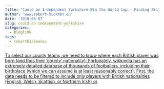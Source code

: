 ```yaml
---
title: "Could an Independent Yorkshire Win the World Cup - Finding British Player's Birthplaces"
author: 'www.robert-hickman.eu'
date: '2018-06-07'
slug: could-an-independent-yorkshire
categories:
  - bloglink
tags:
  - roberthickmaneu
---
```


[To select our county teams, we need to know where each British player was born (and thus their ‘county’ nationality). Fortunately, wikipedia has an extremely detailed database of thousands of footballers, incluiding their birthplace (which we can assume is at least reasonably correct). First, the data needs to be filtered to include only players with British nationalities (English, Welsh, Scottish, or Northern Irish) or<i class="fas fa-external-link-alt"></i>](http://www.robert-hickman.eu/post/yorkshire_world_cup_3/)

